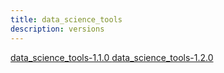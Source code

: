 ```yaml
---
title: data_science_tools
description: versions
---
```


<!-- pip important -->

<head><meta name="pypi:repository-version" content="1.0"></head>

<a data-requires-python="&gt;=1.1.0" href="git+https://github.com/earthastronaut/thebinaries/main/data_science_tools-1.1.0.tar.gz">
    data_science_tools-1.1.0
</a>

<a data-requires-python="&gt;=1.2.0" href="git+https://github.com/earthastronaut/thebinaries/main/data_science_tools-1.2.0.tar.gz">
    data_science_tools-1.2.0
</a>

<!-- /pip important -->
